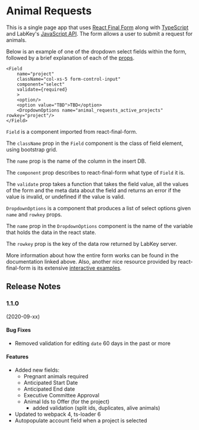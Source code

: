 # Animal Requests

This is a single page app that uses [React Final Form](https://github.com/final-form/react-final-form) along with [TypeScript](https://github.com/Microsoft/TypeScript) and LabKey's [JavaScript API](https://www.labkey.org/_webdav/Documentation/%40files/reference/javascript-api/index.html). The form allows a user to submit a request for animals.

Below is an example of one of the dropdown select fields within the form, followed by a brief explanation of each of the [props](https://reactjs.org/docs/components-and-props.html).

```
<Field
    name="project"
    className="col-xs-5 form-control-input"
    component="select"
    validate={required}
    >
    <option/>
    <option value="TBD">TBD</option>
    <DropdownOptions name="animal_requests_active_projects" rowkey="project"/>
</Field>
```

`Field` is a component imported from react-final-form.

The `className` prop in the `Field` component is the class of field element, using bootstrap grid.

The `name` prop is the name of the column in the insert DB.

The `component` prop describes to react-final-form what type of `Field` it is.

The `validate` prop takes a function that takes the field value, all the values of the form and the meta data about the field and returns an error if the value is invalid, or undefined if the value is valid.

`DropdownOptions` is a component that produces a list of select options given `name` and `rowkey` props.

The `name` prop in the `DropdownOptions` component is the name of the variable that holds the data in the react state.

The `rowkey` prop is the key of the data row returned by LabKey server.

More information about how the entire form works can be found in the documentation linked above. Also, another nice resource provided by react-final-form is its extensive [interactive examples](https://github.com/final-form/react-final-form#examples).

## Release Notes
### 1.1.0
(2020-09-xx)

#### Bug Fixes
* Removed validation for editing `date` 60 days in the past or more

#### Features
* Added new fields:
  * Pregnant animals required
  * Anticipated Start Date
  * Anticipated End date
  * Executive Committee Approval
  * Animal Ids to Offer (for the project)
    * added validation (split ids, duplicates, alive animals)
* Updated to webpack 4, ts-loader 6
* Autopopulate account field when a project is selected
